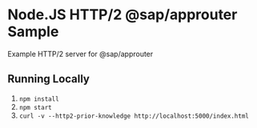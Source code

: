 # Node.JS HTTP/2 @sap/approuter Sample

Example HTTP/2 server for @sap/approuter

## Running Locally

1. `npm install`
2. `npm start`
3. `curl -v --http2-prior-knowledge http://localhost:5000/index.html`
